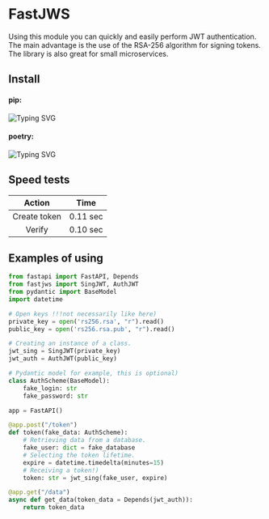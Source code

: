 # FastJWS

Using this module you can quickly and easily perform JWT authentication.
The main advantage is the use of the RSA-256 algorithm for signing tokens.
The library is also great for small microservices.

## Install
#### pip:

![Typing SVG](https://readme-typing-svg.herokuapp.com?color=%2336BCF7&lines=pip+install+fastjws)
#### poetry:

![Typing SVG](https://readme-typing-svg.herokuapp.com?color=%2336BCF7&lines=poetry+add+fastjws)

## Speed tests
|Action       |   Time   |
|:-----------:|:--------:|
| Create token| 0.11 sec |
| Verify      | 0.10 sec |

## Examples of using

```python
from fastapi import FastAPI, Depends
from fastjws import SingJWT, AuthJWT
from pydantic import BaseModel
import datetime

# Open keys !!!not necessarily like here)
private_key = open('rs256.rsa', "r").read()
public_key = open('rs256.rsa.pub', "r").read()

# Creating an instance of a class.
jwt_sing = SingJWT(private_key)
jwt_auth = AuthJWT(public_key)

# Pydantic model for example, this is optional)
class AuthScheme(BaseModel):
    fake_login: str
    fake_password: str

app = FastAPI()

@app.post("/token")
def token(fake_data: AuthScheme):
    # Retrieving data from a database.
    fake_user: dict = fake_database
    # Selecting the token lifetime.
    expire = datetime.timedelta(minutes=15)
    # Receiving a token!)
    token: str = jwt_sing(fake_user, expire)

@app.get("/data")
async def get_data(token_data = Depends(jwt_auth)):
    return token_data
```
